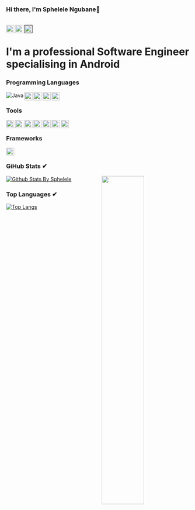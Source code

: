 ### Hi there, I'm Sphelele Ngubane👋
<br/>
<a href="https://www.linkedin.com/in/sphelele-ngubane-3b2a84123/">
    <img align="left" alt="Linkedin" width="22px" src="https://cdn.jsdelivr.net/npm/simple-icons@v3/icons/linkedin.svg"/>
</a>

<a href="https://www.instagram.com/sphelele_micah_ngubane/">
    <img align="left" alt="Instagram" width="22px" src="https://cdn.jsdelivr.net/npm/simple-icons@v3/icons/instagram.svg"/>
</a>

<a href="">
    <img align="left" alt="Gmail" width="22px" src="https://cdn.jsdelivr.net/npm/simple-icons@v3/icons/gmail.svg"/>
</a><br/>

# I'm a professional Software Engineer specialising in Android
 
 ### Programming Languages
 <img align="left" alt="Java" src="https://img.shields.io/badge/Language-Java-brightgreen?style=flat-square&logo=java&logoColor=white"/>
 <img align="left" alt="Kotlin" width="22px" src="https://cdn.jsdelivr.net/npm/simple-icons@v3/icons/kotlin.svg"/>
 <img align="left" alt="JavaScript" width="22px" src="https://cdn.jsdelivr.net/npm/simple-icons@v3/icons/javascript.svg"/>
 <img align="left" alt="SQL" width="22px" src="https://cdn.jsdelivr.net/npm/simple-icons@v3/icons/mysql.svg"/>
 <img align="left" alt="MonogDB" width="22px" src="https://cdn.jsdelivr.net/npm/simple-icons@v3/icons/mongodb.svg"/><br/>
 
  ### Tools
  <img align="left" alt="AndroidStudio" width="22px" src="https://cdn.jsdelivr.net/npm/simple-icons@v3/icons/androidstudio.svg"/>
  <img align="left" alt="Jira" width="22px" src="https://cdn.jsdelivr.net/npm/simple-icons@v3/icons/jira.svg"/>
  <img align="left" alt="NodeJS" width="22px" src="https://cdn.jsdelivr.net/npm/simple-icons@v3/icons/node-dot-js.svg"/>
  <img align="left" alt="NPM" width="22px" src="https://cdn.jsdelivr.net/npm/simple-icons@v3/icons/npm.svg"/>
  <img align="left" alt="Gradle" width="22px" src="https://cdn.jsdelivr.net/npm/simple-icons@v3/icons/gradle.svg"/>
  <img align="left" alt="Firebase" width="22px" src="https://cdn.jsdelivr.net/npm/simple-icons@v3/icons/firebase.svg"/>
  <img align="left" alt="Git" width="22px" src="https://cdn.jsdelivr.net/npm/simple-icons@v3/icons/git.svg"/><br/>

  ### Frameworks 
  <img align="left" alt="Angular" width="22px" src="https://cdn.jsdelivr.net/npm/simple-icons@v3/icons/angular.svg"/><br/>
  
 ### GiHub Stats ✔
 [![Github Stats By Sphelele](https://github-readme-stats.vercel.app/api?username=MicahSphelele&show_icons=true&theme=vue-dark)](https://github.com/anuraghazra/github-readme-stats)
 <img  src="https://github-readme-streak-stats.herokuapp.com/?user=MicahSphelele&theme=vue-dark" width="48%" align="right">
 
  ### Top Languages ✔
[![Top Langs](https://github-readme-stats.vercel.app/api/top-langs/?username=MicahSphelele&show_icons=true&theme=vue-dark&hide=php,html,css)](https://github.com/anuraghazra/github-readme-stats)

<!--
**MicahSphelele/MicahSphelele** is a ✨ _special_ ✨ repository because its `README.md` (this file) appears on your GitHub profile.

Here are some ideas to get you started:

- 🔭 I’m currently working on ...
- 🌱 I’m currently learning ...
- 👯 I’m looking to collaborate on ...
- 🤔 I’m looking for help with ...
- 💬 Ask me about ...
- 📫 How to reach me: ...
- 😄 Pronouns: ...
- ⚡ Fun fact: ...
✔ Updated README
-->
